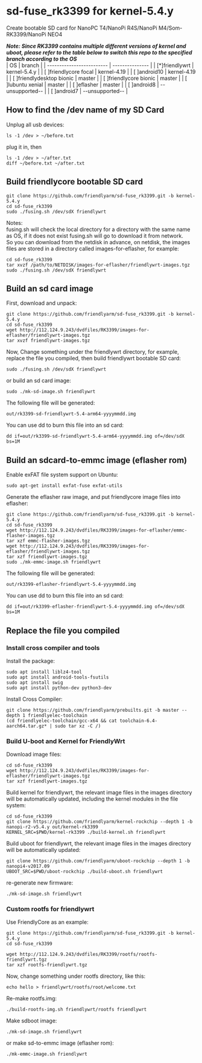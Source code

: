 # sd-fuse_rk3399 for kernel-5.4.y
Create bootable SD card for NanoPC T4/NanoPi R4S/NanoPi M4/Som-RK3399/NanoPi NEO4  
  
***Note: Since RK3399 contains multiple different versions of kernel and uboot, please refer to the table below to switch this repo to the specified branch according to the OS***  
| OS                        | branch          |
| ------------------------- | --------------- |
| [*]friendlywrt            | kernel-5.4.y    |
| [ ]friendlycore focal     | kernel-4.19     |
| [ ]android10              | kernel-4.19     |
| [ ]friendlydesktop bionic | master          |
| [ ]friendlycore bionic    | master          |
| [ ]lubuntu xenial         | master          |
| [ ]eflasher               | master          |
| [ ]android8               | --unsupported-- |
| [ ]android7               | --unsupported-- |
  
## How to find the /dev name of my SD Card
Unplug all usb devices:
```
ls -1 /dev > ~/before.txt
```
plug it in, then
```
ls -1 /dev > ~/after.txt
diff ~/before.txt ~/after.txt
```

## Build friendlycore bootable SD card
```
git clone https://github.com/friendlyarm/sd-fuse_rk3399.git -b kernel-5.4.y
cd sd-fuse_rk3399
sudo ./fusing.sh /dev/sdX friendlywrt
```
Notes:  
fusing.sh will check the local directory for a directory with the same name as OS, if it does not exist fusing.sh will go to download it from network.  
So you can download from the netdisk in advance, on netdisk, the images files are stored in a directory called images-for-eflasher, for example:
```
cd sd-fuse_rk3399
tar xvzf /path/to/NETDISK/images-for-eflasher/friendlywrt-images.tgz
sudo ./fusing.sh /dev/sdX friendlywrt
```

## Build an sd card image
First, download and unpack:
```
git clone https://github.com/friendlyarm/sd-fuse_rk3399.git -b kernel-5.4.y
cd sd-fuse_rk3399
wget http://112.124.9.243/dvdfiles/RK3399/images-for-eflasher/friendlywrt-images.tgz
tar xvzf friendlywrt-images.tgz
```
Now,  Change something under the friendlywrt directory, 
for example, replace the file you compiled, then build friendlywrt bootable SD card: 
```
sudo ./fusing.sh /dev/sdX friendlywrt
```
or build an sd card image:
```
sudo ./mk-sd-image.sh friendlywrt
```
The following file will be generated:  
```
out/rk3399-sd-friendlywrt-5.4-arm64-yyyymmdd.img
```
You can use dd to burn this file into an sd card:
```
dd if=out/rk3399-sd-friendlywrt-5.4-arm64-yyyymmdd.img of=/dev/sdX bs=1M
```
## Build an sdcard-to-emmc image (eflasher rom)
Enable exFAT file system support on Ubuntu:
```
sudo apt-get install exfat-fuse exfat-utils
```
Generate the eflasher raw image, and put friendlycore image files into eflasher:
```
git clone https://github.com/friendlyarm/sd-fuse_rk3399.git -b kernel-5.4.y
cd sd-fuse_rk3399
wget http://112.124.9.243/dvdfiles/RK3399/images-for-eflasher/emmc-flasher-images.tgz
tar xzf emmc-flasher-images.tgz
wget http://112.124.9.243/dvdfiles/RK3399/images-for-eflasher/friendlywrt-images.tgz
tar xzf friendlywrt-images.tgz
sudo ./mk-emmc-image.sh friendlywrt
```
The following file will be generated:  
```
out/rk3399-eflasher-friendlywrt-5.4-yyyymmdd.img
```
You can use dd to burn this file into an sd card:
```
dd if=out/rk3399-eflasher-friendlywrt-5.4-yyyymmdd.img of=/dev/sdX bs=1M
```

## Replace the file you compiled

### Install cross compiler and tools

Install the package:
```
sudo apt install liblz4-tool
sudo apt install android-tools-fsutils
sudo apt install swig
sudo apt install python-dev python3-dev
```
Install Cross Compiler:
```
git clone https://github.com/friendlyarm/prebuilts.git -b master --depth 1 friendlyelec-toolchain
(cd friendlyelec-toolchain/gcc-x64 && cat toolchain-6.4-aarch64.tar.gz* | sudo tar xz -C /)

```

### Build U-boot and Kernel for FriendlyWrt
Download image files:
```
cd sd-fuse_rk3399
wget http://112.124.9.243/dvdfiles/RK3399/images-for-eflasher/friendlywrt-images.tgz
tar xzf friendlywrt-images.tgz
```
Build kernel for friendlywrt, the relevant image files in the images directory will be automatically updated, including the kernel modules in the file system:
```
cd sd-fuse_rk3399
git clone https://github.com/friendlyarm/kernel-rockchip --depth 1 -b nanopi-r2-v5.4.y out/kernel-rk3399
KERNEL_SRC=$PWD/kernel-rk3399 ./build-kernel.sh friendlywrt
```
Build uboot for friendlywrt, the relevant image files in the images directory will be automatically updated:
```
git clone https://github.com/friendlyarm/uboot-rockchip --depth 1 -b nanopi4-v2017.09
UBOOT_SRC=$PWD/uboot-rockchip ./build-uboot.sh friendlywrt
```
re-generate new firmware:
```
./mk-sd-image.sh friendlywrt
```

### Custom rootfs for friendlywrt
Use FriendlyCore as an example:
```
git clone https://github.com/friendlyarm/sd-fuse_rk3399.git -b kernel-5.4.y
cd sd-fuse_rk3399

wget http://112.124.9.243/dvdfiles/RK3399/rootfs/rootfs-friendlywrt.tgz
tar xzf rootfs-friendlywrt.tgz
```
Now,  change something under rootfs directory, like this:
```
echo hello > friendlywrt/rootfs/root/welcome.txt
```
Re-make rootfs.img:
```
./build-rootfs-img.sh friendlywrt/rootfs friendlywrt
```
Make sdboot image:
```
./mk-sd-image.sh friendlywrt
```
or make sd-to-emmc image (eflasher rom):
```
./mk-emmc-image.sh friendlywrt
```
